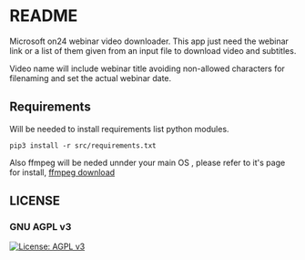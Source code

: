 # README #

Microsoft on24 webinar video downloader. This app just need the webinar link or a list of them given from an input file to download video and subtitles.

Video name will include webinar title avoiding non-allowed characters for filenaming and set the actual webinar date.

## Requirements ##

Will be needed to install requirements list python modules.

    pip3 install -r src/requirements.txt

Also ffmpeg will be neded unnder your main OS , please refer to it's page for install, [ffmpeg download](https://www.ffmpeg.org/download.html)



## LICENSE
### GNU AGPL v3
[![License: AGPL v3](https://img.shields.io/badge/License-AGPL_v3-blue.svg)](https://www.gnu.org/licenses/agpl-3.0)